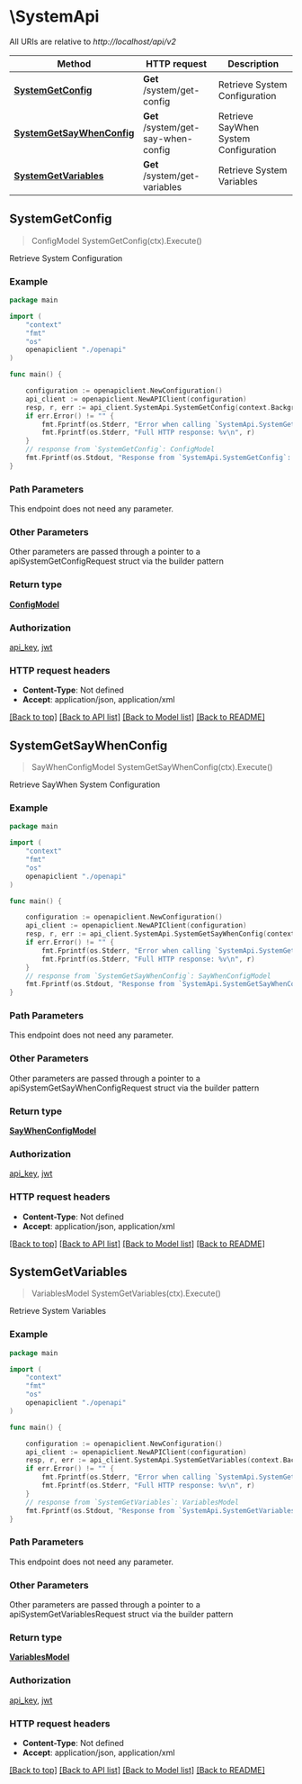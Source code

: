 # \SystemApi

All URIs are relative to *http://localhost/api/v2*

Method | HTTP request | Description
------------- | ------------- | -------------
[**SystemGetConfig**](SystemApi.md#SystemGetConfig) | **Get** /system/get-config | Retrieve System Configuration
[**SystemGetSayWhenConfig**](SystemApi.md#SystemGetSayWhenConfig) | **Get** /system/get-say-when-config | Retrieve SayWhen System Configuration
[**SystemGetVariables**](SystemApi.md#SystemGetVariables) | **Get** /system/get-variables | Retrieve System Variables



## SystemGetConfig

> ConfigModel SystemGetConfig(ctx).Execute()

Retrieve System Configuration



### Example

```go
package main

import (
    "context"
    "fmt"
    "os"
    openapiclient "./openapi"
)

func main() {

    configuration := openapiclient.NewConfiguration()
    api_client := openapiclient.NewAPIClient(configuration)
    resp, r, err := api_client.SystemApi.SystemGetConfig(context.Background()).Execute()
    if err.Error() != "" {
        fmt.Fprintf(os.Stderr, "Error when calling `SystemApi.SystemGetConfig``: %v\n", err)
        fmt.Fprintf(os.Stderr, "Full HTTP response: %v\n", r)
    }
    // response from `SystemGetConfig`: ConfigModel
    fmt.Fprintf(os.Stdout, "Response from `SystemApi.SystemGetConfig`: %v\n", resp)
}
```

### Path Parameters

This endpoint does not need any parameter.

### Other Parameters

Other parameters are passed through a pointer to a apiSystemGetConfigRequest struct via the builder pattern


### Return type

[**ConfigModel**](ConfigModel.md)

### Authorization

[api_key](../README.md#api_key), [jwt](../README.md#jwt)

### HTTP request headers

- **Content-Type**: Not defined
- **Accept**: application/json, application/xml

[[Back to top]](#) [[Back to API list]](../README.md#documentation-for-api-endpoints)
[[Back to Model list]](../README.md#documentation-for-models)
[[Back to README]](../README.md)


## SystemGetSayWhenConfig

> SayWhenConfigModel SystemGetSayWhenConfig(ctx).Execute()

Retrieve SayWhen System Configuration



### Example

```go
package main

import (
    "context"
    "fmt"
    "os"
    openapiclient "./openapi"
)

func main() {

    configuration := openapiclient.NewConfiguration()
    api_client := openapiclient.NewAPIClient(configuration)
    resp, r, err := api_client.SystemApi.SystemGetSayWhenConfig(context.Background()).Execute()
    if err.Error() != "" {
        fmt.Fprintf(os.Stderr, "Error when calling `SystemApi.SystemGetSayWhenConfig``: %v\n", err)
        fmt.Fprintf(os.Stderr, "Full HTTP response: %v\n", r)
    }
    // response from `SystemGetSayWhenConfig`: SayWhenConfigModel
    fmt.Fprintf(os.Stdout, "Response from `SystemApi.SystemGetSayWhenConfig`: %v\n", resp)
}
```

### Path Parameters

This endpoint does not need any parameter.

### Other Parameters

Other parameters are passed through a pointer to a apiSystemGetSayWhenConfigRequest struct via the builder pattern


### Return type

[**SayWhenConfigModel**](SayWhenConfigModel.md)

### Authorization

[api_key](../README.md#api_key), [jwt](../README.md#jwt)

### HTTP request headers

- **Content-Type**: Not defined
- **Accept**: application/json, application/xml

[[Back to top]](#) [[Back to API list]](../README.md#documentation-for-api-endpoints)
[[Back to Model list]](../README.md#documentation-for-models)
[[Back to README]](../README.md)


## SystemGetVariables

> VariablesModel SystemGetVariables(ctx).Execute()

Retrieve System Variables



### Example

```go
package main

import (
    "context"
    "fmt"
    "os"
    openapiclient "./openapi"
)

func main() {

    configuration := openapiclient.NewConfiguration()
    api_client := openapiclient.NewAPIClient(configuration)
    resp, r, err := api_client.SystemApi.SystemGetVariables(context.Background()).Execute()
    if err.Error() != "" {
        fmt.Fprintf(os.Stderr, "Error when calling `SystemApi.SystemGetVariables``: %v\n", err)
        fmt.Fprintf(os.Stderr, "Full HTTP response: %v\n", r)
    }
    // response from `SystemGetVariables`: VariablesModel
    fmt.Fprintf(os.Stdout, "Response from `SystemApi.SystemGetVariables`: %v\n", resp)
}
```

### Path Parameters

This endpoint does not need any parameter.

### Other Parameters

Other parameters are passed through a pointer to a apiSystemGetVariablesRequest struct via the builder pattern


### Return type

[**VariablesModel**](VariablesModel.md)

### Authorization

[api_key](../README.md#api_key), [jwt](../README.md#jwt)

### HTTP request headers

- **Content-Type**: Not defined
- **Accept**: application/json, application/xml

[[Back to top]](#) [[Back to API list]](../README.md#documentation-for-api-endpoints)
[[Back to Model list]](../README.md#documentation-for-models)
[[Back to README]](../README.md)

